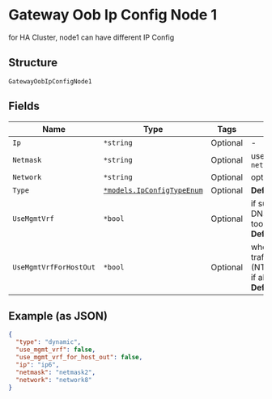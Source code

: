
# Gateway Oob Ip Config Node 1

for HA Cluster, node1 can have different IP Config

## Structure

`GatewayOobIpConfigNode1`

## Fields

| Name | Type | Tags | Description |
|  --- | --- | --- | --- |
| `Ip` | `*string` | Optional | - |
| `Netmask` | `*string` | Optional | used only if `subnet` is not specified in `networks` |
| `Network` | `*string` | Optional | optional, the network to be used for mgmt |
| `Type` | [`*models.IpConfigTypeEnum`](../../doc/models/ip-config-type-enum.md) | Optional | **Default**: `"dynamic"` |
| `UseMgmtVrf` | `*bool` | Optional | if supported on the platform. If enabled, DNS will be using this routing-instance, too<br>**Default**: `false` |
| `UseMgmtVrfForHostOut` | `*bool` | Optional | whether to use `mgmt_junos` for host-out traffic (NTP/TACPLUS/RADIUS/SYSLOG/SNMP), if alternative source network/ip is desired<br>**Default**: `false` |

## Example (as JSON)

```json
{
  "type": "dynamic",
  "use_mgmt_vrf": false,
  "use_mgmt_vrf_for_host_out": false,
  "ip": "ip6",
  "netmask": "netmask2",
  "network": "network8"
}
```


